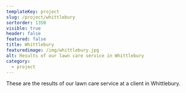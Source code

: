 ```yaml
---
templateKey: project
slug: /project/whittlebury
sortorder: 1350
visible: true
header: false
featured: false
title: Whittlebury
featuredimage: /img/whittlebury.jpg
alt: Results of our lawn care service in Whittlebury
category:
  - project
---
```

These are the results of our lawn care service at a client in Whittlebury.


